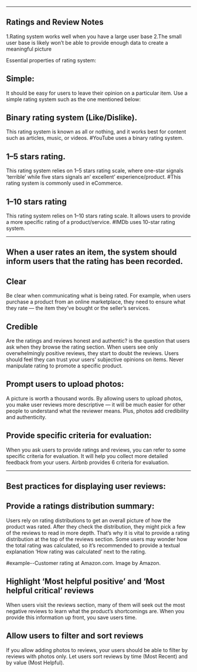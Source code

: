 -------------------------
 Ratings and Review Notes
-------------------------

1.Rating system works well when you have a large user base
2.The small user base is likely won’t be able to provide enough data to create a meaningful picture

Essential properties of rating system:

Simple:
-------
It should be easy for users to leave their opinion on a particular item.
Use a simple rating system such as the one mentioned below:

Binary rating system (Like/Dislike).
---------------------------------------
 This rating system is known as all or nothing, and it works best for content such as articles, music, or videos.
 #YouTube uses a binary rating system.

1–5 stars rating.
--------------------
This rating system relies on 1–5 stars rating scale, where one-star signals ‘terrible’ while five stars signals an’ excellent’ experience/product.
#This rating system is commonly used in eCommerce.

1–10 stars rating
--------------------
This rating system relies on 1–10 stars rating scale.
It allows users to provide a more specific rating of a product/service.
#IMDb uses 10-star rating system.

---------------------------------------------------------------------------------------------
When a user rates an item, the system should inform users that the rating has been recorded.
---------------------------------------------------------------------------------------------

Clear
---------
Be clear when communicating what is being rated.
For example, when users purchase a product from an online marketplace,
they need to ensure what they rate — the item they’ve bought or the seller’s services.


Credible
----------
Are the ratings and reviews honest and authentic? is the question that users ask when they browse the rating section.
When users see only overwhelmingly positive reviews, they start to doubt the reviews.
Users should feel they can trust your users’ subjective opinions on items. Never manipulate rating to promote a specific product.


Prompt users to upload photos:
-------------------------------

A picture is worth a thousand words.
By allowing users to upload photos, you make user reviews more descriptive — it will be much easier for other people to understand what the reviewer means. Plus, photos add credibility and authenticity.

Provide specific criteria for evaluation:
------------------------------------------

When you ask users to provide ratings and reviews, you can refer to some specific criteria for evaluation.
It will help you collect more detailed feedback from your users.
Airbnb provides 6 criteria for evaluation.

---------------------------------------------
Best practices for displaying user reviews:
---------------------------------------------

Provide a ratings distribution summary:
---------------------------------------
Users rely on rating distributions to get an overall picture of how the product was rated. After they check the distribution, they might pick a few of the reviews to read in more depth. That’s why it is vital to provide a rating distribution at the top of the reviews section. Some users may wonder how the total rating was calculated, so it’s recommended to provide a textual explanation ‘How rating was calculated’ next to the rating.

#example--Customer rating at Amazon.com. Image by Amazon.

Highlight ‘Most helpful positive’ and ‘Most helpful critical’ reviews
---------------------------------------------------------------------
When users visit the reviews section, many of them will seek out the most negative reviews to learn what the product’s shortcomings are. When you provide this information up front, you save users time.

Allow users to filter and sort reviews
----------------------------------------
If you allow adding photos to reviews, your users should be able to filter by reviews with photos only.
Let users sort reviews by time (Most Recent) and by value (Most Helpful).

